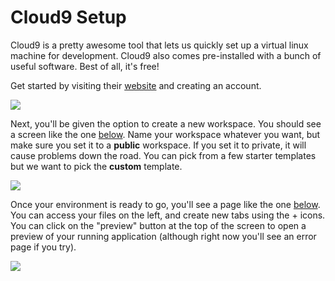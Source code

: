 # Cloud9 Setup

Cloud9 is a pretty awesome tool that lets us quickly set up a virtual linux machine for development. Cloud9 also comes pre-installed with a bunch of useful software. Best of all, it's free! 

Get started by visiting their [website](https://c9.io) and creating an account.

![](http://i.imgur.com/GtCcTqY.png)

Next, you'll be given the option to create a new workspace. You should see a screen like the one [below](http://i.imgur.com/uJyUAyA.png). Name your workspace whatever you want, but make sure you set it to a **public** workspace. If you set it to private, it will cause problems down the road. You can pick from a few starter templates but we want to pick the **custom** template. 

![](http://i.imgur.com/uJyUAyA.png)



Once your environment is ready to go, you'll see a page like the one [below](http://i.imgur.com/ON2dw15.png). You can access your files on the left, and create new tabs using the + icons. You can click on the "preview" button at the top of the screen to open a preview of your running application (although right now you'll see an error page if you try). 

![](http://i.imgur.com/ON2dw15.png)

